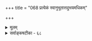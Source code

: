 +++
title = "068 प्रत्येकं स्वानुभूतात्तदुभयमधिकम्"

+++
<details><summary>मूलम्</summary>

प्रत्येकं स्वानुभूतात्तदुभयमधिकं संस्कृतिद्वन्द्वयोगात् स्मृत्यारूढं विजानन्त्यनुमितिवचसोर्वेद्यमप्येवमस्तु ।  
पारोक्ष्यं तत्स्मृतित्वादनधिकमिति न प्रागनिर्धारितांशज्ञानस्य स्पष्टदृष्टेः परिहितहरितस्त्वेतदस्पष्टमाहुः ॥ ६८ ॥
</details>

<details><summary>सर्वाङ्कषटीका - ६८</summary>

1 

प्रत्यक्षं परोक्षं चेति ज्ञानं द्विविधमेव । प्रत्यक्षं त्विन्द्रियजन्यमपरोक्षरूपम् । तदितरत्सर्वं परोक्षं नानाविधसंस्कारजन्यं स्मृतिसमुच्चयरूपमेव, नानुभवरूपमिति वदतां सौगतानां मतमनूद्य निराकरोति- प्रत्येकमित्यादि । प्रत्येकं **स्वानुभूतात्** = पूर्वं स्वेन प्रत्येकमनुभूतवस्तुनः **अधिकम्** = अतिरिक्तं संस्कृति- **द्वन्द्वयोगात्** = संस्कारद्वयवशात् **तदुभयम्** = उभयमित्युपलक्षणम्, पूर्वानुभूतानेकपदार्थान् युगपत् स्मृत्यारूढं **विजानन्ति** = पर्वतं धूमं च प्रथमं प्रत्यक्षतः पश्यति । धूमदर्शनोद्भूतसंस्कारवशात् वह्निं व्याप्ति च स्मरति । एवं प्रत्यक्षजन्यानां स्मृतिजन्यानां च संस्काराणामनेकानां युगपदुद्बोधात् आहत्य पर्वते वह्न्यादिकं विजानन्ति जनाः । एतादृशस्मृतिसमुच्चयरूपैवानुमितिः, शाब्दश्च । अतः **अनुमितिवचसोरपि** = अनुमितेः, शाब्दबोधस्य च **वेद्यम्** = विषयः **एवमस्तु** = एवमेव भवतु । अतो नानासंस्कारजन्यस्मृतिसमुच्चयरूपे एव ते । **तत्** = तस्मात् **पारोक्ष्यम्** = परोक्षत्वंम् स्मृतित्वात् **अनधिकम्** = स्मृतित्वापेक्षया नातिरिक्तम्, सेनाव- नादिवत् । न हि प्रत्येकवृक्षापेक्षया वनमतिरिक्तः पदार्थः । प्रत्येकं वृक्षान् पश्यति । समनन्तरं सर्वमाहत्य स्मृत्वा वनमिति वदति । न चेदं स्मरणम्, 'वनं पश्यामि' इत्येवानुव्यवसायदर्शनात् । एवञ्च अनुमितिः शाब्दबोधश्च विकल्परूपावेवेति, तयोरनुभवत्वं नास्ति, तदेव परोक्षमित्युच्यते ॥

I 

614 

इति **न** = इत्येतदपि न युक्तम् । कुतः ? **प्रागनिर्धारितांशज्ञानस्य** = पूर्वमननुभूतस्य नूतनस्य विषयस्य शब्दानुमानयोर्भानस्य स्पष्टमनन्तरमनुभवात् । स्मृतिस्तु नियमेन पूर्वानुभूतानधिकविषया । धूमात् जायमानं पर्वते वह्निज्ञानं तु, न पूर्वानुभूतविषयकम्, एवम् ' नद्यास्तीरे फलानि सन्ति' इति वाक्येन जायमानं ज्ञानं न हि पूर्वानुभूतवस्तुविषयकम्, तावद्वस्तुविषयकज्ञानस्याधिकविशिष्टविषयकत्वात् । अत उभयमिद- मनुभवरूपमेव, न स्मृतिरूपम् ॥ 

**परिहितहरितस्तु** = जैनास्तु **एतत्** = परोक्षं ज्ञानम् **अस्पष्टम्** = अस्पष्टरूपम्, प्रत्यक्षं तु स्पष्टमिति विभागम् आहुः । प्रत्यक्षत्वपरोक्षत्वविभागस्य शब्दान्तरमिदम्, न नूतनं किञ्चिदुक्तमेतेनेति भावः । बौद्धास्त्वाहुः - प्रत्यक्षं परोक्षं चेति विषयद्वैविध्यात् ज्ञानमपि द्विविधमेव । प्रत्यक्षेऽपि निर्विकल्पकं स्वलक्षणज्ञानपदवाच्यमेव प्रमाणम् । इतरत् सर्वं सविकल्पकं न प्रमाणम् । किमुत परोक्षज्ञानप्रामाण्ये वक्तव्यमिति वदन्ति । वैदिकास्तु – करणाधीनं प्रत्यक्षत्वं परोक्षत्वं च न विषयाधीनम् । अन्यथा शाब्दानुमित्योः स्मृत्यविशेषप्रसङ्गः । न चेष्टापत्तिः, शाब्दानुमितिभ्यां प्रवृत्तस्य विषयलाभेन सफलप्रवृत्ति- जनकत्वात् । स्मृतेरतथात्वात् । पूर्वदृष्टं स्मरन् हि वदति 'पूर्वं तु तत्र दृष्टम्, इदानीमस्ति नवेति न जानामि' इति । नैवं शाब्दानुमितिस्थले कश्चिद्वदति । कदाचिद्विसंवादस्तु प्रत्यक्षेऽपि समानः । इष्टापत्तौ तु सर्वव्यवहारोच्छेदप्रसङ्गः । श्रुतिर्हि भगवती शब्दरूपा प्रत्यक्षादपि प्रमाणतमा वैदिकानाम् । अतः शाब्दस्याननुभवरूपत्वं सर्वथा दुर्वचम् । अतः प्रत्यक्षम्, अनुमितिः, शाब्दश्चेति त्रयमप्यनुभवरूपमेव । अनुभवो द्विविधः - प्रत्यक्षः परोक्षश्चेति । परोक्षश्च अनुमितिः शाब्दश्चेति द्विविधः । इन्द्रियं प्रत्यक्षकरणम् । व्याप्तिज्ञानं शक्तिग्रहश्च परोक्षकरणे । एवं परोक्षापरोक्षज्ञानकरणयोः व्यवस्थितत्त्वादेव शाब्दापरोक्षवादोऽ वैज्ञानिक आग्रहमूलकश्चेति तत्प्रकरणे (जीव. 46) विस्तरेण परीक्षितम् ॥ 

जैनोक्तः स्पष्टत्वास्पष्टत्वविभागोऽपि न क्षोदक्षमः । किं नाम स्पष्टत्वम्? किं वाऽस्पष्टत्वमिति विविच्य वक्तव्यम् । किं वा प्रमात्वशङ्कास्पदत्वमस्पष्टत्वम्, तदभावः स्पष्टत्वम्? उत वस्तुविषयकत्वं स्पष्टत्वम्? वस्त्वविषयकत्वमस्पष्टत्वम्, अथवा विषयजन्यत्वं स्पष्टत्वम्? विषयाजन्यत्वमस्पष्टत्वम्, यद्वा संवादसौलभ्यं स्पष्टत्वम् संवाददौर्लभ्यमस्पष्टत्वम् ? अन्यद्वा यत्किञ्चित् । नाद्यः, प्रत्यक्षेऽपि तस्य समानत्वात् । न द्वितीयः, इदं हि भ्रमप्रमापर्यायरूपम् । ततश्च आद्य पक्ष इव प्रत्यक्षाविशेष एव । भ्रमो ह्यपरोक्षः, रज्जौ सर्पभ्रमदर्शनात् । न तृतीयः, विषयजन्यस्यापि प्रत्यक्षस्यान्यथासिद्धिदर्शनात् । न हि भ्रमो विषयाजन्यः, सविषयतयैवानुभवात् । नापि चतुर्थः, अतीन्द्रियवस्तुसाधनस्यैवासंभवापत्तेः । अन्तत आगमजन्य- ज्ञानस्य न हि संवादापेक्षा मतद्वयेऽपि । अतः प्रत्यक्षं सर्वं स्पष्टमिति वा परोक्षं सर्वं अस्पष्टमिति वा न शपथयितुं शक्यम् । अत एव प्रकारान्तराभावात् पञ्चमोऽपि निरस्तः । समनन्तरश्लोके चेदं पुनः स्पष्टीक्रियते ॥ ६८ ॥
</details>
